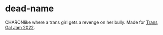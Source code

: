 # dead-name
CHARONlike where a trans girl gets a revenge on her bully. Made for [Trans Gal Jam 2022](https://itch.io/jam/trans-gal-jam-2022).
